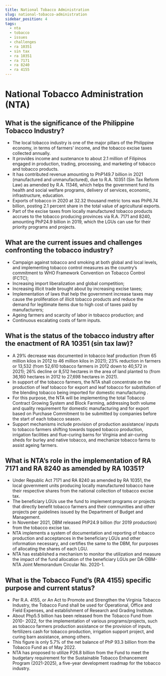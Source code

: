 ```yaml
---
title: National Tobacco Administration
slug: national-tobacco-administration
sidebar_position: 4
tags:
  - nta
  - tobacco
  - issues
  - challenges
  - ra 10351
  - sin tax
  - ra 10351
  - ra 7171
  - ra 8240
  - ra 4155
---
```


# National Tobacco Administration (NTA)


## What is the significance of the Philippine Tobacco Industry? 

- The local tobacco industry is one of the major pillars of the Philippine economy, in terms of farmers’ income, and the tobacco excise taxes collected annually.
- It provides income and sustenance to about 2.1 million of Filipinos engaged in production, trading, processing, and marketing of tobacco and tobacco products.
- It has contributed revenue amounting to PhP149.7 billion in 2021 (manufactured and unmanufactured), due to R.A. 10351 (Sin Tax Reform Law) as amended by R.A. 11346, which helps the government fund its health and social welfare programs, delivery of services, economic, infrastructure, education.
- Exports of tobacco in 2020 at 32.32 thousand metric tons was PhP6.74 billion, posting 2.1 percent share in the total value of agricultural exports.
- Part of the excise taxes from locally manufactured tobacco products accrues to the tobacco producing provinces via R.A. 7171 and 8240, amounting PhP24.9 billion in 2019, which the LGUs can use for their priority programs and projects.

## What are the current issues and challenges confronting the tobacco industry? 

- Campaign against tobacco and smoking at both global and local levels, and implementing tobacco control measures as the country’s commitment to WHO Framework Convention on Tobacco Control (FCTC);
- Increasing import liberalization and global competition;
- Increasing illicit trade brought about by increasing excise taxes;
- Implementation of laws that help the government increase taxes may cause the proliferation of illicit tobacco products and reduce the demand for legitimate items due to high cost of taxes paid by manufacturers;
- Ageing farmers and scarcity of labor in tobacco production; and
- Continuous escalating costs of farm inputs.


## What is the status of the tobacco industry after the enactment of RA 10351 (sin tax law)? 

- A 29% decrease was documented in tobacco leaf production (from 65 million kilos in 2012 to 46 million kilos in 2021); 23% reduction in farmers or 13,532 (from 52,610 tobacco farmers in 2012 down to 40,572 in 2021); 26% decline or 8,512 hectares in the area of land planted to (from 36,160 hectares in 2012 to 27,698 hectares in 2021).
- In support of the tobacco farmers, the NTA shall concentrate on the production of leaf tobacco for export and leaf tobacco for substitution of the blending tobacco being imported for domestic manufacturing .
- For this purpose, the NTA will be implementing the total Tobacco Contract  Growing System and Block Farming, addressing both volume and quality requirement for domestic manufacturing and for export based on Purchase Commitment to be submitted by companies before the start of each tobacco season.
- Support mechanisms include provision of production assistance/ inputs to tobacco farmers shifting towards topped tobacco production, irrigation facilities and flue-curing barns for Virginia and air-curing sheds for burley and native tobacco, and mechanize tobacco farms to assist ageing farmers.

## What is NTA’s role in the implementation of RA 7171 and RA 8240 as amended by RA 10351? 

- Under Republic Act 7171 and RA 8240 as amended by RA 10351, the local government units producing locally manufactured tobacco have their respective shares from the national collection of tobacco excise tax.
- The beneficiary LGUs use the fund to implement programs or projects that directly benefit tobacco farmers and their communities and other projects per guidelines issued by the Department of Budget and Management.
- In November 2021, DBM released PhP24.9 billion (for 2019 production) from the tobacco excise tax.
- NTA implements a system of documentation and reporting of tobacco production and acceptances in the beneficiary LGUs and other information necessary, and certifies the same to the DBM, for purposes of allocating the shares of each LGU.
- NTA has established a mechanism to monitor the utilization and measure the impact of the fund allocation of the beneficiary LGUs per DA-DBM-NTA Joint Memorandum Circular No. 2020-1.


## What is the Tobacco Fund’s (RA 4155) specific purpose and current status?

- Per R.A. 4155, or An Act to Promote and Strengthen the Virginia Tobacco Industry, the Tobacco Fund shall be used for Operational, Office and Field Expenses, and establishment of Research and Grading Institute.
- About Php5.5 billion has been released from the Tobacco Fund from 2010- 2022, for the implementation of various programs/projects, such as tobacco farmers production assistance or the provision of inputs, fertilizers cash for tobacco production, irrigation support project, and curing barn assistance, among others.
- This figure is only 5.7% of the net balance of PhP 93.3 billion from the Tobacco Fund as of May 2022.
- NTA has proposed to utilize P26.8 billion from the Fund to meet the budgetary requirement for the Sustainable Tobacco Enhancement Program (2021-2025), a five-year development roadmap for the tobacco industry. 


